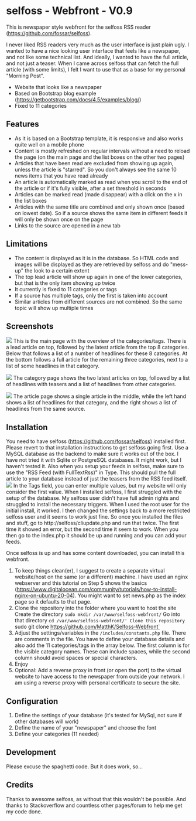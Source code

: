# selfoss - Webfront - V0.9

This is newspaper style webfront for the selfoss RSS reader (https://github.com/fossar/selfoss).

I never liked RSS readers very much as the user interface is just plain ugly. I wanted to have
a nice looking user interface that feels like a newspaper, and not like some technical list. 
And ideally, I wanted to have the full article, and not just a teaser. When I came across selfoss
that can fetch the full article (with some limits), I felt I want to use that as a base for my
personal "Morning Post".

- Website that looks like a newspaper
- Based on Bootstrap blog example (https://getbootstrap.com/docs/4.5/examples/blog/)
- Fixed to 11 categories

## Features

- As it is based on a Bootstrap template, it is responsive and also works quite well on a mobile phone
- Content is mostly refreshed on regular intervals without a need to reload the page (on the main page and the list boxes on the other two pages)
- Articles that have been read are excluded from showing up again, unless the article is "starred". So you don't always see the same 10 news items that you have read already
- An article is automatically marked as read  when you scroll to the end of the article or if it's fully visible, after a set threshold in seconds
- Articles can be marked read (made disappear) with a click on the x in the list boxes
- Articles with the same title are combined and only shown once (based on lowest date). So if a source shows the same item in different feeds it will only be shown once on the page
- Links to the source are opened in a new tab

## Limitations

- The content is displayed as it is in the database. So HTML code and images will be displayed as they are retrieved by selfoss and do "mess-up" the look to a certain extent
- The top lead article will show up again in one of the lower categories, but that is the only item showing up twice
- It currently is fixed to 11 categories or tags
- If a source has multiple tags, only the first is taken into account
- Similar articles from different sources are not combined. So the same topic will show up multiple times

## Screenshots

![](./screenshots/news.png)
This is the main page with the overview of the categories/tags. There is a lead article on top, followed by the latest article from the top 8 categories.
Below that follows a list of a number of headlines for these 8 categories. At the bottom follows a full article for the remaining three categories, next to a list of some headlines in that category.

![](./screenshots/tag.png)
The category page shows the two latest articles on top, followed by a list of headlines with teasers and a list of headlines from other categories.

![](./screenshots/article.png)
The article page shows a single article in the middle, while the left hand shows a list of headlines for that category, and the right shows a list of headlines from the same source.

## Installation

You need to have selfoss (https://github.com/fossar/selfoss) installed first. Please revert to that installation instructions to get selfoss going first. Use a MySQL database as the backend to make sure it works out of the box. I have not tried it with Sqlite or PostgreSQL databases. It might work, but I haven't tested it.
Also when you setup your feeds in selfoss, make sure to use the "RSS Feed (with FullTextRss)" in Type. This should pull the full article to your database instead of just the teasers from the RSS feed itself.
![](./screenshots/fulltextrss.png)
In the Tags field, you can enter multiple values, but my website will only consider the first value.
When I installed selfoss, I first struggled with the setup of the database. My selfoss user didn't have full admin rights and struggled to install the necessary triggers. When I used the root user for the initial install, it worked. I then changed the settings back to a more restricted selfoss user and it seems to work just fine. So once you installed the files and stuff, go to http://selfoss/cliupdate.php and run that twice. The first time it showed an error, but the second time it seem to work. When you then go to the index.php it should be up and running and you can add your feeds.

Once selfoss is up and has some content downloaded, you can install this webfront.

1. To keep things clean(er), I suggest to create a separate virtual website/host on the same (or a different) machine. I have used an nginx webserver and this tutorial on Step 5 shows the basics (https://www.digitalocean.com/community/tutorials/how-to-install-nginx-on-ubuntu-20-04). You might want to set news.php as the index page so it defaults to that page. 
2. Clone the repository into the folder where you want to host the site 
   Create the directory `sudo mkdir /var/www/selfoss-webfront/`
   Go into that directory `cd /var/www/selfoss-webfront/'
   Clone this repository `sudo git clone https://github.com/MatthK/Selfoss-Webfront`
3. Adjust the settings/variables in the `/includes/constants.php` file. There are comments in the file. You have to define your database details and also add the 11 categories/tags in the array below. The first column is for the visible category names. These can include spaces, while the second column should avoid spaces or special characters.
4. Enjoy
5. Optional: Add a reverse proxy in front (or open the port) to the virtual website to have access to the newspaper from outside your network. I am using a reverse proxy with personal certificate to secure the site.

## Configuration

1. Define the settings of your database (it's tested for MySql, not sure if other databases will work)
2. Define the name of your "newspaper" and choose the font
3. Define your categories (11 needed)

## Development

Please excuse the spaghetti code. But it does work, so...

## Credits

Thanks to awesome selfoss, as without that this wouldn't be possible. 
And thanks to Stackoverflow and countless other pages/forum to help me get my code done.
